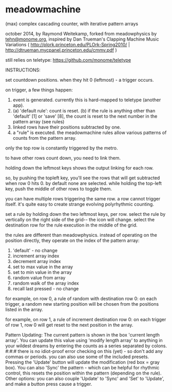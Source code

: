 meadowmachine
========

(max) complex cascading counter, with iterative pattern arrays

october 2014, by Raymond Weitekamp, forked from meadowphysics by tehn@monome.org, inspired by Dan Trueman's Clapping Machine Music Variations ( http://plork.princeton.edu/PLOrk-Spring2010/ | http://dtrueman.mycpanel.princeton.edu/cmmv.pdf )

still relies on teletype: https://github.com/monome/teletype

INSTRUCTIONS:

set countdown positions. when they hit 0 (leftmost) - a trigger occurs.

on trigger, a few things happen:

1. event is generated. currently this is hard-mapped to teletype (another app).
2. (a) 'default rule': count is reset. (b) if the rule is anything other than 'default' [1] or 'save' [8], the count is reset to the next number in the pattern array (see rules)
3. linked rows have their positions subtracted by one.
4. a "rule" is executed. the meadowmachine rules allow various patterns of counts from the pattern array.

only the top row is constantly triggered by the metro.

to have other rows count down, you need to link them.

holding down the leftmost keys shows the output linking for each row.

so, by pushing the topleft key, you'll see the rows that will get subtracted when row 0 hits 0. by default none are selected. while holding the top-left key, push the middle of other rows to toggle them.

you can have multiple rows triggering the same row. a row cannot trigger itself. it's quite easy to create strange evolving polyrhythmic counting.

set a rule by holding down the two leftmost keys, per row. select the rule by vertically on the right side of the grid-- the icon will change. select the destination row for the rule execution in the middle of the grid.

the rules are different than meadowphysics. instead of operating on the position directly, they operate on the index of the pattern array:

1. 'default' - no change
2. increment array index
3. decrement array index
4. set to max value in the array
5. set to min value in the array
6. random value from array
7. random walk of the array index
8. recall last pressed - no change

for example, on row 0, a rule of random with destination row 0: on each trigger, a random new starting position will be chosen from the positions listed in the array.

for example, on row 1, a rule of increment destination row 0: on each trigger of row 1, row 0 will get reset to the next position in the array.

Pattern Updating:
The current pattern is shown in the box 'current length array'. You can update this value using 'modify length array' to anything in your wildest dreams by entering the counts as a series separated by colons. #:#:#  there is no idiot-proof error checking on this (yet) - so don't add any commas or periods. you can also use some of the included presets. Pressing the 'Update' button will update the modification (red box = gray box). You can also 'Sync' the pattern - which can be helpful for rhythmic control, this resets the position within the pattern (depending on the rule). Other options: you can also couple 'Update' to 'Sync' and 'Set' to 'Update', and make a button press cause a trigger.
